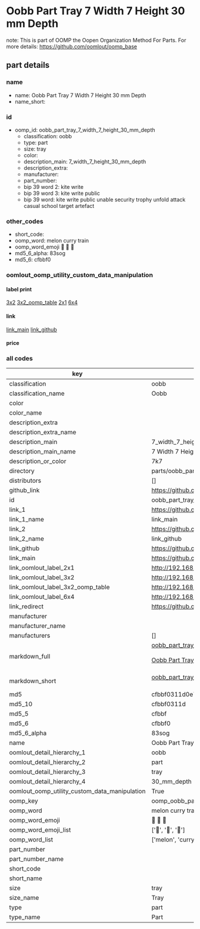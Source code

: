 # Oobb Part Tray 7 Width 7 Height 30 mm Depth  

note: This is part of OOMP the Oopen Organization Method For Parts. For more details: https://github.com/oomlout/oomp_base

##  part details
  







### name
* name: Oobb Part Tray 7 Width 7 Height 30 mm Depth
* name_short: 
### id
* oomp_id: oobb_part_tray_7_width_7_height_30_mm_depth
  * classification: oobb
  * type: part
  * size: tray
  * color: 
  * description_main: 7_width_7_height_30_mm_depth
  * description_extra: 
  * manufacturer: 
  * part_number: 
  * bip 39 word 2: kite write
  * bip 39 word 3: kite write public
  * bip 39 word: kite write public unable security trophy unfold attack casual school target artefact

### other_codes
* short_code: 
* oomp_word: melon curry train
* oomp_word_emoji :melon: :curry: :train:
* md5_6_alpha: 83sog
* md5_6: cfbbf0






### oomlout_oomp_utility_custom_data_manipulation
#### label print
[3x2](http://192.168.1.245:1112/?label=oomp%2083sog)
[3x2_oomp_table](http://192.168.1.108:1112/?label=oomp%2083sog)
[2x1](http://192.168.1.242:1112/?label=oomp%2083sog)
[6x4](http://192.168.1.55:1112/?label=oomp%2083sog)    

#### link

[link_main](https://github.com/oomlout/oomlout_oomp_version_1_messy/tree/main/parts/oobb_part_tray_7_width_7_height_30_mm_depth) [link_github](https://github.com/oomlout/oomlout_oomp_version_1_messy/tree/main/parts/oobb_part_tray_7_width_7_height_30_mm_depth)                             

#### price







### all codes 
| key | value |  
| --- | --- |  
| classification | oobb |  
| classification_name | Oobb |  
| color |  |  
| color_name |  |  
| description_extra |  |  
| description_extra_name |  |  
| description_main | 7_width_7_height_30_mm_depth |  
| description_main_name | 7 Width 7 Height 30 mm Depth |  
| description_or_color | 7k7 |  
| directory | parts/oobb_part_tray_7_width_7_height_30_mm_depth |  
| distributors | [] |  
| github_link | https://github.com/oomlout/oomlout_oomp_part_src/tree/main/parts/oobb_part_tray_7_width_7_height_30_mm_depth |  
| id | oobb_part_tray_7_width_7_height_30_mm_depth |  
| link_1 | https://github.com/oomlout/oomlout_oomp_version_1_messy/tree/main/parts/oobb_part_tray_7_width_7_height_30_mm_depth |  
| link_1_name | link_main |  
| link_2 | https://github.com/oomlout/oomlout_oomp_version_1_messy/tree/main/parts/oobb_part_tray_7_width_7_height_30_mm_depth |  
| link_2_name | link_github |  
| link_github | https://github.com/oomlout/oomlout_oomp_version_1_messy/tree/main/parts/oobb_part_tray_7_width_7_height_30_mm_depth |  
| link_main | https://github.com/oomlout/oomlout_oomp_version_1_messy/tree/main/parts/oobb_part_tray_7_width_7_height_30_mm_depth |  
| link_oomlout_label_2x1 | http://192.168.1.242:1112/?label=oomp%2083sog |  
| link_oomlout_label_3x2 | http://192.168.1.245:1112/?label=oomp%2083sog |  
| link_oomlout_label_3x2_oomp_table | http://192.168.1.108:1112/?label=oomp%2083sog |  
| link_oomlout_label_6x4 | http://192.168.1.55:1112/?label=oomp%2083sog |  
| link_redirect | https://github.com/oomlout/oomlout_oomp_version_1_messy/tree/main/parts/oobb_part_tray_7_width_7_height_30_mm_depth |  
| manufacturer |  |  
| manufacturer_name |  |  
| manufacturers | [] |  
| markdown_full | [oobb_part_tray_7_width_7_height_30_mm_depth](none)<br>[](none)<br>[Oobb Part Tray 7 Width 7 Height 30 Mm Depth](none)<br><br> |  
| markdown_short | [oobb_part_tray_7_width_7_height_30_mm_depth](none)<br><br> |  
| md5 | cfbbf0311d0e7da7a3e16ec55a3fa3d9 |  
| md5_10 | cfbbf0311d |  
| md5_5 | cfbbf |  
| md5_6 | cfbbf0 |  
| md5_6_alpha | 83sog |  
| name | Oobb Part Tray 7 Width 7 Height 30 mm Depth |  
| oomlout_detail_hierarchy_1 | oobb |  
| oomlout_detail_hierarchy_2 | part |  
| oomlout_detail_hierarchy_3 | tray |  
| oomlout_detail_hierarchy_4 | 30_mm_depth |  
| oomlout_oomp_utility_custom_data_manipulation | True |  
| oomp_key | oomp_oobb_part_tray_7_width_7_height_30_mm_depth |  
| oomp_word | melon curry train |  
| oomp_word_emoji | :melon: :curry: :train: |  
| oomp_word_emoji_list | [':melon:', ':curry:', ':train:'] |  
| oomp_word_list | ['melon', 'curry', 'train'] |  
| part_number |  |  
| part_number_name |  |  
| short_code |  |  
| short_name |  |  
| size | tray |  
| size_name | Tray |  
| type | part |  
| type_name | Part |  
